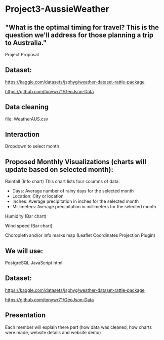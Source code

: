# Project3-AussieWeather

## "What is the optimal timing for travel? This is the question we'll address for those planning a trip to Australia."
Project Proposal


## Dataset: 
https://kaggle.com/datasets/jsphyg/weather-dataset-rattle-package

https://github.com/tonywr71/GeoJson-Data

## Data cleaning
file: WeatherAUS.csv 


## Interaction
Dropdown to select month

## Proposed Monthly Visualizations (charts will update based on selected month):

Rainfall (Info chart) 
This chart lists four columns of data:
- Days: Average number of rainy days for the selected month
- Location: City or location
- Inches: Average precipitation in inches for the selected month
- Millimeters: Average precipitation in millimeters for the selected month

Humidity (Bar chart) 

Wind speed (Bar chart) 

Choropleth and/or info marks map (Leaflet Coordinates Projection Plugin) 



## We will use:

PostgreSQL
JavaScript
html


## Dataset: 
https://kaggle.com/datasets/jsphyg/weather-dataset-rattle-package

https://github.com/tonywr71/GeoJson-Data


## Presentation

Each member will explain there part (how data was cleaned, how charts were made, website details and website demo)

